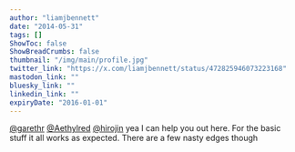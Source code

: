 ```yaml
---
author: "liamjbennett"
date: "2014-05-31"
tags: []
ShowToc: false
ShowBreadCrumbs: false
thumbnail: "/img/main/profile.jpg"
twitter_link: "https://x.com/liamjbennett/status/472825946073223168"
mastodon_link: ""
bluesky_link: ""
linkedin_link: ""
expiryDate: "2016-01-01"
---
```


[@garethr](https://x.com/garethr) [@Aethylred](https://x.com/Aethylred) [@hirojin](https://x.com/hirojin) yea I can help you out here. For the basic stuff it all works as expected. There are a few nasty edges though

